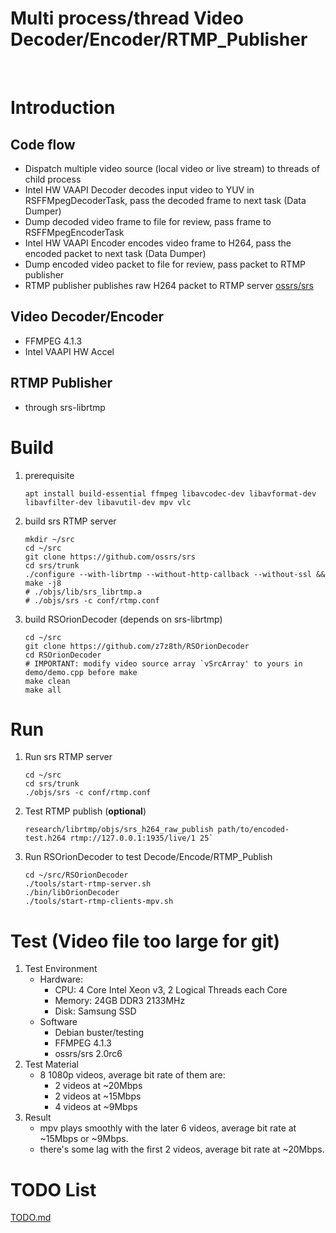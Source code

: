 # Multi process/thread Video Decoder/Encoder/RTMP_Publisher
<br />

Introduction
===
Code flow
---
* Dispatch multiple video source (local video or live stream) to threads of child process
* Intel HW VAAPI Decoder decodes input video to YUV in RSFFMpegDecoderTask, pass the decoded frame to next task (Data Dumper)
* Dump decoded video frame to file for review, pass frame to RSFFMpegEncoderTask
* Intel HW VAAPI Encoder encodes video frame to H264, pass the encoded packet to next task (Data Dumper)
* Dump encoded video packet to file for review, pass packet to RTMP publisher
* RTMP publisher publishes raw H264 packet to RTMP server [ossrs/srs](https://github.com/ossrs/srs)

Video Decoder/Encoder
---
* FFMPEG 4.1.3
* Intel VAAPI HW Accel

RTMP Publisher
---
* through srs-librtmp

Build
===
1. prerequisite
    ```shell
    apt install build-essential ffmpeg libavcodec-dev libavformat-dev libavfilter-dev libavutil-dev mpv vlc
    ```
2. build srs RTMP server
    ```shell
    mkdir ~/src
    cd ~/src
    git clone https://github.com/ossrs/srs
    cd srs/trunk
    ./configure --with-librtmp --without-http-callback --without-ssl && make -j8
    # ./objs/lib/srs_librtmp.a
    # ./objs/srs -c conf/rtmp.conf
    ```
3. build RSOrionDecoder (depends on srs-librtmp)
    ```shell
    cd ~/src
    git clone https://github.com/z7z8th/RSOrionDecoder
    cd RSOrionDecoder
    # IMPORTANT: modify video source array `vSrcArray' to yours in demo/demo.cpp before make
    make clean
    make all
    ```

Run
===
1. Run srs RTMP server
    ```shell
    cd ~/src
    cd srs/trunk
    ./objs/srs -c conf/rtmp.conf
    ```
2. Test RTMP publish (**optional**)
    ```
    research/librtmp/objs/srs_h264_raw_publish path/to/encoded-test.h264 rtmp://127.0.0.1:1935/live/1 25`
    ```
3. Run RSOrionDecoder to test Decode/Encode/RTMP_Publish
    ```shell
    cd ~/src/RSOrionDecoder
    ./tools/start-rtmp-server.sh
    ./bin/libOrionDecoder
    ./tools/start-rtmp-clients-mpv.sh
    ```

Test (Video file too large for git)
===
1. Test Environment
    * Hardware:
      * CPU: 4 Core Intel Xeon v3, 2 Logical Threads each Core
      * Memory: 24GB DDR3 2133MHz
      * Disk: Samsung SSD
    * Software
      * Debian buster/testing
      * FFMPEG 4.1.3
      * ossrs/srs 2.0rc6
2. Test Material
    * 8 1080p videos, average bit rate of them are:
      * 2 videos at ~20Mbps
      * 2 videos at ~15Mbps
      * 4 videos at ~9Mbps
3. Result
    * mpv plays smoothly with the later 6 videos, average bit rate at ~15Mbps or ~9Mbps.
    * there's some lag with the first 2 videos, average bit rate at ~20Mbps.

TODO List
===
[TODO.md](TODO.md)
